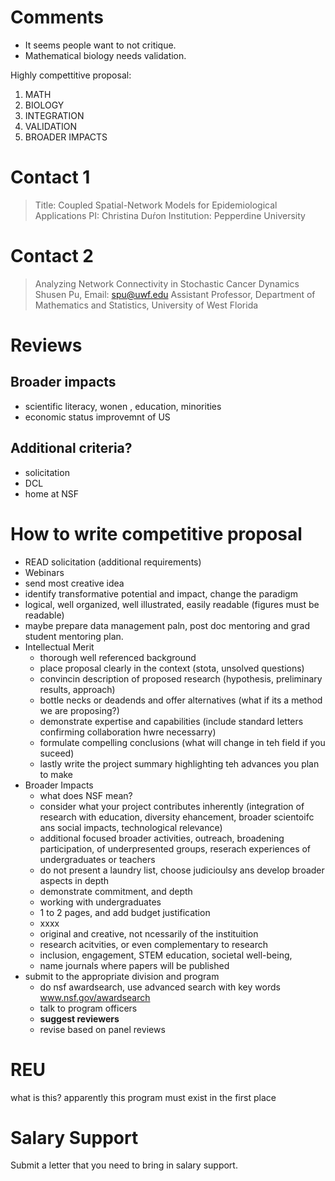 # Comments

+ It seems people want to not critique.
+ Mathematical biology needs validation.

Highly compettitive proposal: 

1) MATH
2) BIOLOGY
3) INTEGRATION
4) VALIDATION
5) BROADER IMPACTS

# Contact 1

> Title: Coupled Spatial-Network Models for Epidemiological Applications
PI: Christina Duŕon
Institution: Pepperdine University


# Contact 2

> Analyzing Network Connectivity in Stochastic Cancer Dynamics
Shusen Pu, Email: spu@uwf.edu
Assistant Professor, Department of Mathematics and Statistics, University of West Florida

# Reviews

## Broader impacts

+ scientific literacy, wonen , education, minorities
+ economic status improvemnt of US

## Additional criteria?

+ solicitation
+ DCL
+ home at NSF

# How to write competitive proposal
+ READ solicitation (additional requirements)
+ Webinars
+ send most creative idea
+ identify transformative potential and impact, change the paradigm
+ logical, well organized, well illustrated, easily readable (figures must be readable)
+ maybe prepare data management paln, post doc mentoring and grad student mentoring plan.
+ Intellectual Merit
    - thorough well referenced background
    - place proposal clearly in the context (stota, unsolved questions)
    - convincin description of proposed research (hypothesis, preliminary results, approach)
    - bottle necks or deadends and offer alternatives (what if its a method we are proposing?)
    - demonstrate expertise and capabilities (include standard letters confirming collaboration hwre necessarry)
    - formulate compelling conclusions (what will change in teh field if you suceed)
    - lastly write the project summary highlighting teh advances you plan to make
+ Broader Impacts
    - what does NSF mean? 
    - consider what your project contributes inherently (integration of research with education, diversity ehancement, broader scientoifc ans social impacts, technological relevance)
    - additional focused broader activities, outreach, broadening participation, of underpresented groups, reserach experiences of undergraduates or teachers
    - do not present a laundry list, choose judicioulsy ans develop broader aspects in depth
    - demonstrate commitment, and depth
    - working with undergraduates
    - 1 to 2 pages, and add budget justification
    - xxxx
    - original and creative, not ncessarily of the instituition
    - research acitvities, or even complementary to research
    - inclusion, engagement, STEM education, societal well-being, 
    - name journals where papers will be published
+ submit to the appropriate division and program
    - do nsf awardsearch, use advanced search with key words www.nsf.gov/awardsearch
    - talk to program officers
    - **suggest reviewers** 
    - revise based on panel reviews

# REU 
what is this? apparently this program must exist in the first place

# Salary Support
Submit a letter that you need to bring in salary support.
    
    






